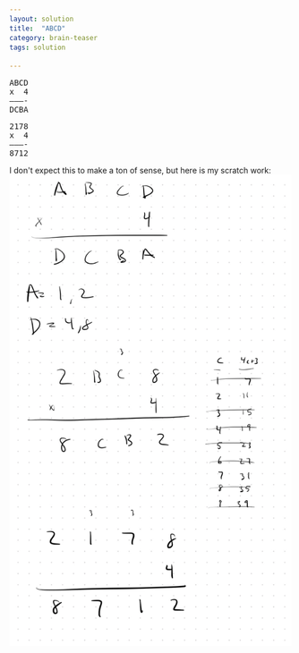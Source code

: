```yaml
---
layout: solution
title:  "ABCD"
category: brain-teaser
tags: solution

---
```


<pre>
ABCD
x  4
———-
DCBA
</pre>

<pre>
2178
x  4
———-
8712
</pre>

I don't expect this to make a ton of sense, but here is my scratch work:
<img src="math.jpg">
